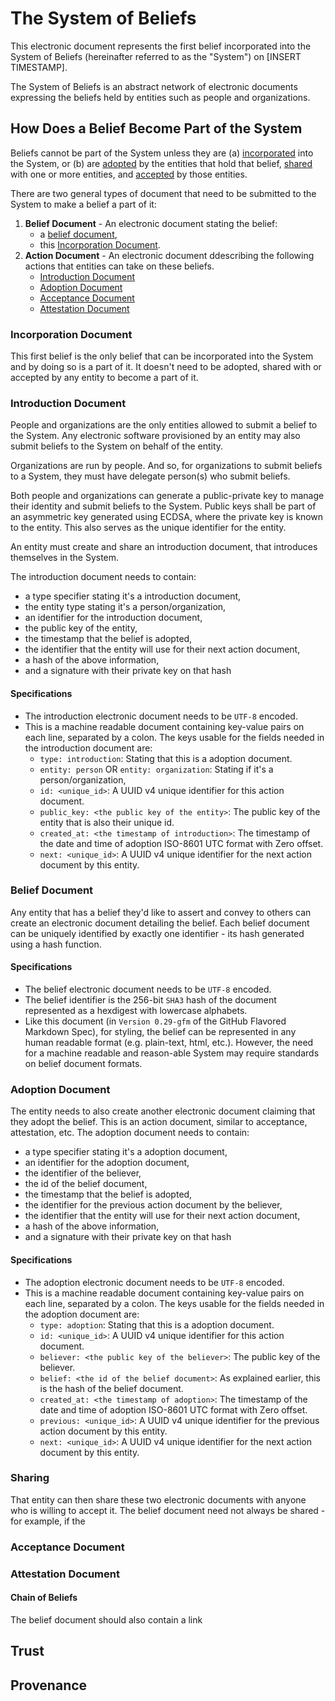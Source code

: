 # The System of Beliefs
This electronic document represents the first belief incorporated into the System of Beliefs (hereinafter referred to as the "System") on [INSERT TIMESTAMP]. 

The System of Beliefs is an abstract network of electronic documents expressing the beliefs held by entities such as people and organizations. 

## How Does a Belief Become Part of the System
Beliefs cannot be part of the System unless they are (a) [incorporated](#Incorporation) into the System, or (b) are [adopted](#Adoption) by the entities that hold that belief, [shared](Sharing) with one or more entities, and [accepted](#Acceptance) by those entities. 

There are two general types of document that need to be submitted to the System to make a belief a part of it:
  1. **Belief Document** - An electronic document stating the belief: 
      * a [belief document](#Belief_Document), 
      * this [Incorporation Document](#Incorporation_Document).
  2. **Action Document** - An electronic document ddescribing the following actions that entities can take on these beliefs.
      * [Introduction Document](#Introduction_Document)
      * [Adoption Document](#Adoption_Document)
      * [Acceptance Document](#Acceptance_Document)
      * [Attestation Document](#Attestation_Document)

### Incorporation Document
This first belief is the only belief that can be incorporated into the System and by doing so is a part of it. It doesn't need to be adopted, shared with or accepted by any entity to become a part of it. 

### Introduction Document
People and organizations are the only entities allowed to submit a belief to the System. Any electronic software provisioned by an entity may also submit beliefs to the System on behalf of the entity. 

Organizations are run by people. And so, for organizations to submit beliefs to a System, they must have delegate person(s) who submit beliefs. 

Both people and organizations can generate a public-private key to manage their identity and submit beliefs to the System. Public keys shall be part of an asymmetric key generated using ECDSA, where the private key is known to the entity. This also serves as the unique identifier for the entity. 

An entity must create and share an introduction document, that introduces themselves in the System. 

The introduction document needs to contain:
- a type specifier stating it's a introduction document,
- the entity type stating it's a person/organization,
- an identifier for the introduction document, 
- the public key of the entity, 
- the timestamp that the belief is adopted, 
- the identifier that the entity will use for their next action document,
- a hash of the above information, 
- and a signature with their private key on that hash 

#### Specifications
* The introduction electronic document needs to be `UTF-8` encoded. 
* This is a machine readable document containing key-value pairs on each line, separated by a colon. The keys usable for the fields needed in the introduction document are:
  * `type: introduction`: Stating that this is a adoption document.
  * `entity: person` OR `entity: organization`: Stating if it's a person/organization,
  * `id: <unique_id>`: A UUID v4 unique identifier for this action document.
  * `public_key: <the public key of the entity>`: The public key of the entity that is also their unique id.
  * `created_at: <the timestamp of introduction>`: The timestamp of the date and time of adoption ISO-8601 UTC format with Zero offset.
  * `next: <unique_id>`: A UUID v4 unique identifier for the next action document by this entity.

### Belief Document
Any entity that has a belief they'd like to assert and convey to others can create an electronic document detailing the belief. Each belief document can be uniquely identified by exactly one identifier - its hash generated using a hash function. 

#### Specifications
* The belief electronic document needs to be `UTF-8` encoded. 
* The belief identifier is the 256-bit `SHA3` hash of the document represented as a hexdigest with lowercase alphabets.
* Like this document (in `Version 0.29-gfm` of the GitHub Flavored Markdown Spec), for styling, the belief can be represented in any human readable format (e.g. plain-text, html, etc.). However, the need for a machine readable and reason-able System may require standards on belief document formats.

### Adoption Document
The entity needs to also create another electronic document claiming that they adopt the belief. This is an action document, similar to acceptance, attestation, etc. 
The adoption document needs to contain:
- a type specifier stating it's a adoption document,
- an identifier for the adoption document, 
- the identifier of the believer, 
- the id of the belief document, 
- the timestamp that the belief is adopted, 
- the identifier for the previous action document by the believer,
- the identifier that the entity will use for their next action document,
- a hash of the above information, 
- and a signature with their private key on that hash 

#### Specifications
* The adoption electronic document needs to be `UTF-8` encoded. 
* This is a machine readable document containing key-value pairs on each line, separated by a colon. The keys usable for the fields needed in the adoption document are:
  * `type: adoption`: Stating that this is a adoption document.
  * `id: <unique_id>`: A UUID v4 unique identifier for this action document.
  * `believer: <the public key of the believer>`: The public key of the believer.
  * `belief: <the id of the belief document>`: As explained earlier, this is the hash of the belief document.
  * `created_at: <the timestamp of adoption>`: The timestamp of the date and time of adoption ISO-8601 UTC format with Zero offset.
  * `previous: <unique_id>`: A UUID v4 unique identifier for the previous action document by this entity.
  * `next: <unique_id>`: A UUID v4 unique identifier for the next action document by this entity.


### Sharing 
That entity can then share these two electronic documents with anyone who is willing to accept it. The belief document need not always be shared - for example, if the  

### Acceptance Document

### Attestation Document

#### Chain of Beliefs
The belief document should also contain a link 

## Trust

## Provenance
